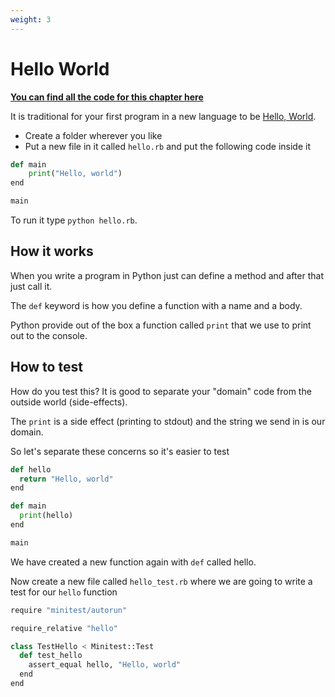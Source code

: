 ```yaml
---
weight: 3
---
```


# Hello World

**[You can find all the code for this chapter here](https://github.com/pmareke/learn-python-with-tests/tree/main/examples/hello)**

It is traditional for your first program in a new language to be [Hello, World](https://en.m.wikipedia.org/wiki/%22Hello,_World!%22_program).

- Create a folder wherever you like
- Put a new file in it called `hello.rb` and put the following code inside it

```python
def main
    print("Hello, world")
end

main
```

To run it type `python hello.rb`.

## How it works

When you write a program in Python just can define a method and after that just call it.

The `def` keyword is how you define a function with a name and a body.

Python provide out of the box a function called `print` that we use to print out to the console.

## How to test

How do you test this? It is good to separate your "domain" code from the outside world \(side-effects\).

The `print` is a side effect \(printing to stdout\) and the string we send in is our domain.

So let's separate these concerns so it's easier to test

```python
def hello
  return "Hello, world"
end

def main
  print(hello)
end

main
```

We have created a new function again with `def` called hello.

Now create a new file called `hello_test.rb` where we are going to write a test for our `hello` function

```python
require "minitest/autorun"

require_relative "hello"

class TestHello < Minitest::Test
  def test_hello
    assert_equal hello, "Hello, world" 
  end
end
```
